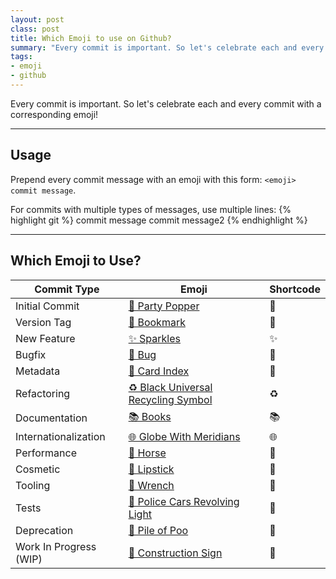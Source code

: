 ```yaml
---
layout: post
class: post
title: Which Emoji to use on Github?
summary: "Every commit is important. So let's celebrate each and every commit with a corresponding emoji!"
tags:
- emoji
- github
---
```


Every commit is important. So let's celebrate each and every commit with a corresponding emoji!

***

## Usage

Prepend every commit message with an emoji with this form:
`<emoji> commit message`.

For commits with multiple types of messages, use multiple lines:
{% highlight git %}
<emoji> commit message
<emoji2> commit message2
{% endhighlight %}

***

## Which Emoji to Use?

Commit Type | Emoji | Shortcode
----------  | -----  | -----
Initial Commit | [🎉 Party Popper](http://emojipedia.org/party-popper/) | :tada:
Version Tag | [🔖 Bookmark](http://emojipedia.org/bookmark/) | :bookmark:
New Feature | [✨ Sparkles](http://emojipedia.org/sparkles/) | :sparkles:
Bugfix | [🐛 Bug](http://emojipedia.org/bug/) | :bug:
Metadata | [📇 Card Index](http://emojipedia.org/card-index/) | :card_index:
Refactoring | [♻️ Black Universal Recycling Symbol](http://emojipedia.org/black-universal-recycling-symbol/) | :recycle:
Documentation | [📚 Books](http://emojipedia.org/books/) | :books:
Internationalization | [🌐 Globe With Meridians](http://emojipedia.org/globe-with-meridians/) | :globe_with_meridians:
Performance | [🐎 Horse](http://emojipedia.org/horse/) | :racehorse:
Cosmetic | [💄 Lipstick](http://emojipedia.org/lipstick/) | :lipstick:
Tooling | [🔧 Wrench](http://emojipedia.org/wrench/) | :wrench:
Tests | [🚨 Police Cars Revolving Light](http://emojipedia.org/police-cars-revolving-light/) | :rotating_light:
Deprecation | [💩 Pile of Poo](http://emojipedia.org/pile-of-poo/) | :shit:
Work In Progress (WIP) | [🚧 Construction Sign](http://emojipedia.org/construction-sign/) | :construction:
